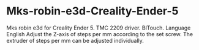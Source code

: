 # Mks-robin-e3d-Creality-Ender-5
Mks robin e3d for Creality Ender 5. TMC 2209 driver. BlTouch. Language English Adjust the Z-axis of steps per mm according to the set screw. The extruder of steps per mm can be adjusted individually.
